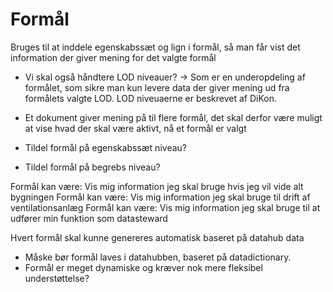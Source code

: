 # Formål

Bruges til at inddele egenskabssæt og lign i formål, så man får vist det information der giver mening for det valgte formål

- Vi skal også håndtere LOD niveauer? -> Som er en underopdeling af formålet, som sikre man kun levere data der giver mening ud fra formålets valgte LOD. LOD niveuaerne er beskrevet af DiKon.

- Et dokument giver mening på til flere formål, det skal derfor være muligt at vise hvad der skal være aktivt, nå et formål er valgt

- Tildel formål på egenskabssæt niveau?
- Tildel formål på begrebs niveau?

Formål kan være: Vis mig information jeg skal bruge hvis jeg vil vide alt bygningen
Formål kan være: Vis mig information jeg skal bruge til drift af ventilationsanlæg
Formål kan være: Vis mig information jeg skal bruge til at udfører min funktion som datasteward

Hvert formål skal kunne genereres automatisk baseret på datahub data

- Måske bør formål laves i datahubben, baseret på datadictionary.
- Formål er meget dynamiske og kræver nok mere fleksibel understøttelse?
